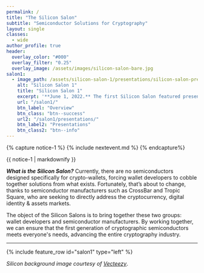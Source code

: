 ```yaml
---
permalink: /
title: "The Silicon Salon"
subtitle: "Semiconductor Solutions for Cryptography"
layout: single
classes:
  - wide
author_profile: true
header:
  overlay_color: "#000"
  overlay_filter: "0.25"
  overlay_image: /assets/images/silicon-salon-bare.jpg
salon1:
  - image_path: /assets/silicon-salon-1/presentations/silicon-salon-presentation.jpg
    alt: "Silicon Salon 1"
    title: "Silicon Salon 1"
    excerpt: '**June 1, 2022.** The first Silicon Salon featured presentations by CrossBar, Proxy, Tropic Square, and Libre-SOC.'
    url: "/salon1/"
    btn_label: "Overview"
    btn_class: "btn--success"
    url2: "/salon1/presentations/"
    btn_label2: "Presentations"
    btn_class2: "btn--info"
---
```


{% capture notice-1 %}
{% include nextevent.md %}
{% endcapture%}

<div class="notice--success">{{ notice-1 | markdownify }}</div>

***What is the Silicon Salon?*** Currently, there are no semiconductors designed specifically for crypto-wallets, forcing wallet developers to cobble together solutions from what exists. Fortunately, that’s about to change, thanks to semiconductor manufacturers such as CrossBar and Tropic Square, who are seeking to directly address the cryptocurrency, digital identity & assets markets. 

The object of the Silicon Salons is to bring together these two groups: wallet developers and semiconductor manufacturers. By working together, we can ensure that the first generation of cryptographic semiconductors meets everyone's needs, advancing the entire cryptography industry.

---

{% include feature_row id="salon1" type="left" %}




_Silicon background image courtesy of  [Vecteezy](https://www.vecteezy.com/vector-art/344822-printed-circuit-board-vector-illustration)_.
